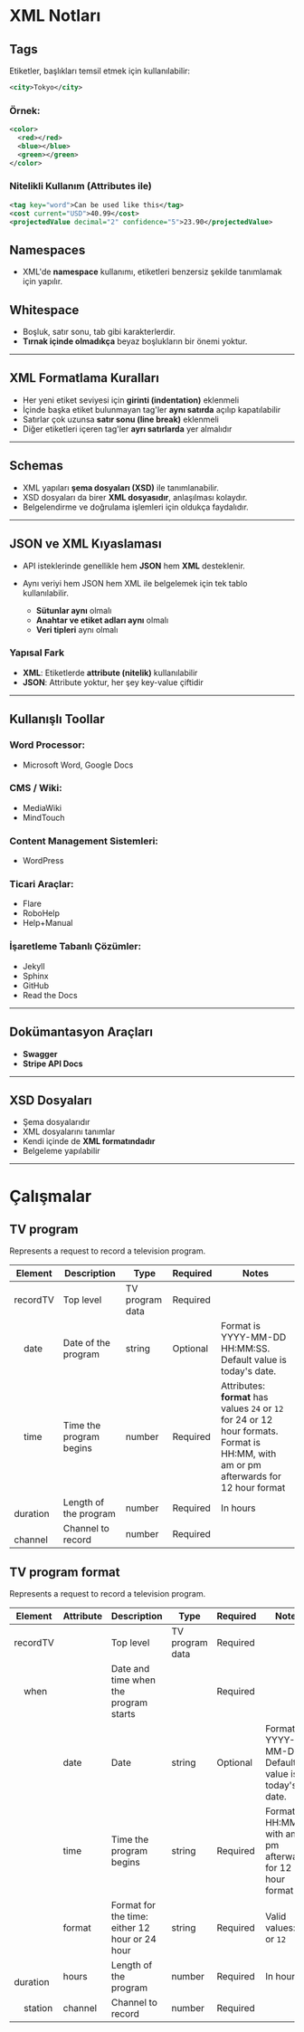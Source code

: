# XML Notları

## Tags

Etiketler, başlıkları temsil etmek için kullanılabilir:

```xml
<city>Tokyo</city>
```

### Örnek:

```xml
<color>
  <red></red>
  <blue></blue>
  <green></green>
</color>
```

### Nitelikli Kullanım (Attributes ile)

```xml
<tag key="word">Can be used like this</tag>
<cost current="USD">40.99</cost>
<projectedValue decimal="2" confidence="5">23.90</projectedValue>
```

## Namespaces

* XML'de **namespace** kullanımı, etiketleri benzersiz şekilde tanımlamak için yapılır.

## Whitespace

* Boşluk, satır sonu, tab gibi karakterlerdir.
* **Tırnak içinde olmadıkça** beyaz boşlukların bir önemi yoktur.

---

## XML Formatlama Kuralları

* Her yeni etiket seviyesi için **girinti (indentation)** eklenmeli
* İçinde başka etiket bulunmayan tag'ler **aynı satırda** açılıp kapatılabilir
* Satırlar çok uzunsa **satır sonu (line break)** eklenmeli
* Diğer etiketleri içeren tag'ler **ayrı satırlarda** yer almalıdır

---

## Schemas

* XML yapıları **şema dosyaları (XSD)** ile tanımlanabilir.
* XSD dosyaları da birer **XML dosyasıdır**, anlaşılması kolaydır.
* Belgelendirme ve doğrulama işlemleri için oldukça faydalıdır.

---

## JSON ve XML Kıyaslaması

* API isteklerinde genellikle hem **JSON** hem **XML** desteklenir.
* Aynı veriyi hem JSON hem XML ile belgelemek için tek tablo kullanılabilir.

  * **Sütunlar aynı** olmalı
  * **Anahtar ve etiket adları aynı** olmalı
  * **Veri tipleri** aynı olmalı

### Yapısal Fark

* **XML**: Etiketlerde **attribute (nitelik)** kullanılabilir
* **JSON**: Attribute yoktur, her şey key-value çiftidir

---

## Kullanışlı Toollar

### Word Processor:

* Microsoft Word, Google Docs

### CMS / Wiki:

* MediaWiki
* MindTouch

### Content  Management Sistemleri:

* WordPress

### Ticari Araçlar:

* Flare
* RoboHelp
* Help+Manual

### İşaretleme Tabanlı Çözümler:

* Jekyll
* Sphinx
* GitHub
* Read the Docs

---

## Dokümantasyon Araçları

* **Swagger**
* **Stripe API Docs**

---

## XSD Dosyaları

* Şema dosyalarıdır
* XML dosyalarını tanımlar
* Kendi içinde de **XML formatındadır**
* Belgeleme yapılabilir

---


# Çalışmalar

## TV program
Represents a request to record a television program.

| Element | Description | Type | Required | Notes |
| --- | --- | --- | --- | --- |
| recordTV | Top level | TV program data | Required | |
| &nbsp; &nbsp; date | Date of the program | string | Optional | Format is YYYY-MM-DD HH:MM:SS. Default value is today's date. |
| &nbsp; &nbsp; time | Time the program begins | number | Required | Attributes: **format** has values `24` or `12` for 24 or 12 hour formats. Format is HH:MM, with am or pm afterwards for 12 hour format |
| &nbsp; &nbsp; duration | Length of the program | number | Required | In hours |
| &nbsp; &nbsp; channel | Channel to record | number | Required | |

## TV program format
Represents a request to record a television program.

| Element | Attribute | Description | Type | Required | Notes |
| --- | --- | --- | --- | --- | --- |
| recordTV | | Top level | TV program data | Required | |
| &nbsp; &nbsp; when | | Date and time when the program starts | | Required |  |
|  | date | Date | string | Optional | Format is YYYY-MM-DD. Default value is today's date. |
|  | time | Time the program begins | string | Required | Format is HH:MM, with am or pm afterwards for 12 hour format |
|  | format | Format for the time: either 12 hour or 24 hour | string | Required| Valid values: `24` or `12`  |
| &nbsp; &nbsp; duration | hours | Length of the program | number | Required | In hours |
| &nbsp; &nbsp; station | channel | Channel to record | number | Required | |